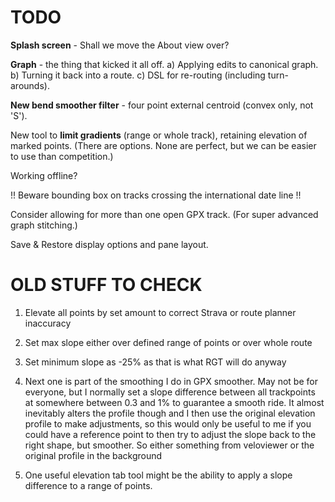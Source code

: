 

# TODO

**Splash screen** - Shall we move the About view over?

**Graph** - the thing that kicked it all off. 
a) Applying edits to canonical graph.
b) Turning it back into a route.
c) DSL for re-routing (including turn-arounds).

**New bend smoother filter** - four point external centroid (convex only, not 'S').

New tool to **limit gradients** (range or whole track), retaining elevation of marked points.
(There are options. None are perfect, but we can be easier to use than competition.)

Working offline?

!! Beware bounding box on tracks crossing the international date line !!

Consider allowing for more than one open GPX track.
(For super advanced graph stitching.)

Save & Restore display options and pane layout.

# OLD STUFF TO CHECK

1. Elevate all points by set amount to correct Strava or route planner inaccuracy

2. Set max slope either over defined range of points or over whole route

3. Set minimum slope as -25% as that is what RGT will do anyway

4. Next one is part of the smoothing I do in GPX smoother. 
   May not be for everyone, but I normally set a slope difference between all trackpoints at somewhere 
   between 0.3 and 1% to guarantee a smooth ride. 
   It almost inevitably alters the profile though and I then use the original 
   elevation profile to make adjustments, so this would only be useful to me if you 
   could have a reference point to then try to adjust the slope back to the right shape, but smoother. 
   So either something from veloviewer or the original profile in the background

5. One useful elevation tab tool might be the ability to apply a slope difference to a range of points.

